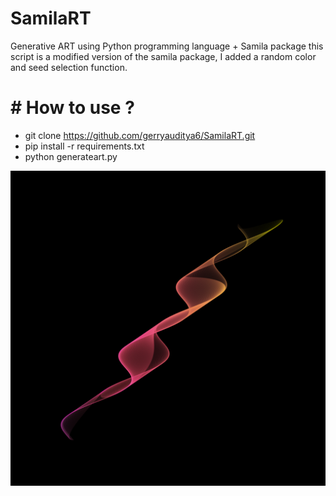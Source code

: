 # SamilaRT
Generative ART using Python programming language +  Samila package
this script is a modified version of the samila package, I added a random color and seed selection function.

# # How to use ?
- git clone https://github.com/gerryauditya6/SamilaRT.git
- pip install -r requirements.txt
- python generateart.py

![result image](https://github.com/gerryauditya6/SamilaRT/blob/main/result_img/result.png)
